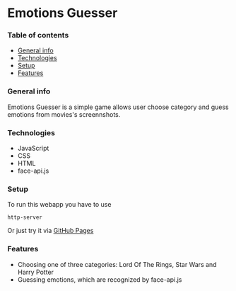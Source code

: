 # Emotions Guesser

### Table of contents
* [General info](#general-info)
* [Technologies](#technologies)
* [Setup](#setup)
* [Features](#features)

### General info

Emotions Guesser is a simple game allows user choose category and guess emotions from movies's screennshots.

### Technologies
* JavaScript
* CSS
* HTML
* face-api.js

### Setup
To run this webapp you have to use

```http-server```

Or just try it via [GitHub Pages](https://lapa44.github.io/EmotionsJSVanilia/)

### Features
* Choosing one of three categories: Lord Of The Rings, Star Wars and Harry Potter
* Guessing emotions, which are recognized by face-api.js
